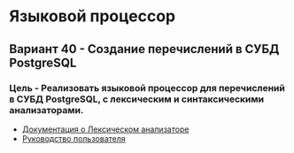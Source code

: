 # Языковой процессор
## Вариант 40 - Создание перечислений в СУБД PostgreSQL
### Цель - Реализовать языковой процессор для перечислений в СУБД PostgreSQL, с лексическим и синтаксическими анализаторами.
* [Документация о Лексическом анализаторе](docs/lexer/Lexer.md)
* [Руководство пользователя](docs/Guide.md)
